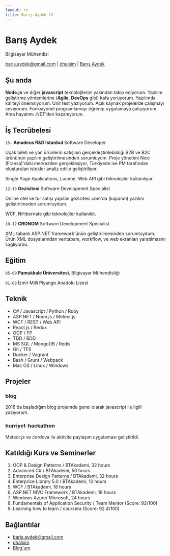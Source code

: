 ```yaml
---
layout: cv
title: Barış Aydek CV
---
```

# Barış Aydek
Bilgisayar Mühendisi

<div id="webaddress">
<a href="mailto:baris.aydek@gmail.com">baris.aydek@gmail.com</a>
|
<i class="fa fa-github"></i> <a href="http://github.com/dhalsim">dhalsim</a>
|
<i class="fa fa-linkedin"></i> <a href="https://www.linkedin.com/in/baris-aydek-39352325">Barış Aydek</a>
</div>


## Şu anda

**Node.js** ve diğer **javascript** teknolojilerini yakından takip ediyorum. Yazılım geliştirme yöntemlerine (**Agile**, **DevOps** gibi) kafa yoruyorum. Yazılımda kaliteyi önemsiyorum. Unit test yazıyorum. Açık kaynak projelerde çalışmayı seviyorum. Fonksiyonel programlamayı öğrenip uygulamaya çalışıyorum. Ama hayatımı .NET'den kazanıyorum.

## İş Tecrübelesi

`15-`
**Amadeus R&D Istanbul** Software Developer

Uçak bileti ve yan ürünlerin satışının gerçekleştirilebildiği B2B ve B2C ürününün yazılım geliştirilmesinden sorumluyum. Proje yönetimi Nice (Fransa)'daki merkezden gerçekleşiyor, Türkiyede ise PM tarafından oluşturulan istekler analiz edilip geliştiriliyor.

Single Page Applications, Lucene, Web API gibi teknolojiler kullanılıyor.

`12-13`
**Gezisitesi** Software Development Specialist

Online otel ve tur satışı yapılan gezisitesi.com'da (kapandı) yazılım geliştirilmeden sorumluydum.

WCF, NHibernate gibi teknolojiler kullanıldı.

`10-12`
**CRONOM** Software Development Specialist

XML tabanlı ASP.NET framework'ünün geliştirilmesinden sorumluydum. Ürün XML dosyalarından veritabanı, workflow, ve web ekranları yaratılmasını sağlıyordu.

## Eğitim

`05-09`
**Pamukkale Üniversitesi**, Bilgisayar Mühendisliği

`01-08`
İzmir Milli Piyango Anadolu Lisesi

## Teknik

* C# / Javascript / Python / Ruby
* ASP.NET / Node.js / Meteor.js
* WCF / REST / Web API
* React.js / Redux
* OOP / FP
* TDD / BDD
* MS SQL / MongoDB / Redis
* Git / TFS
* Docker / Vagrant
* Bash / Grunt / Webpack
* Mac OS / Linux / Windows

## Projeler

### blog

2016'da başladığım blog projemde genel olarak javascript ile ilgili yazıyorum.

### hurriyet-hackathon

Meteor.js ve cordova ile aktivite paylaşım uygulaması geliştirildi.

## Katıldığı Kurs ve Seminerler

1. OOP & Design Patterns / BTAkademi, 32 hours
1. Advanced C# / BTAkademi, 50 hours
1. Enterprise Design Patterns / BTAkademi, 32 hours
1. Enterprice Library 5.0 / BTAkademi, 10 hours
1. WCF / BTAkademi, 18 hours
1. ASP.NET MVC Framework / BTAkademi, 18 hours
1. Windows Azure/ Microsoft, 24 hours
1. Fundamentals of Application Security / Team Mentor (Score: 92/100)
1. Learning how to learn / coursera (Score: 92.4/100)

## Bağlantılar

* <i class="fa fa-envelope"></i> <a href="mailto:baris.aydek@gmail.com">baris.aydek@gmail.com</a><br />
* <i class="fa fa-github"></i> <a href="http://github.com/dhalsim">dhalsim</a><br />
*  <i class="fa fa-wordpress"></i> <a href="http://dhalsim.github.io">Blog'um</a><br />
